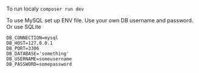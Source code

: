 To run localy
``
composer run dev
``

To use MySQL set up ENV file. Use your own DB username and password. Or use SQLite
```
DB_CONNECTION=mysql
DB_HOST=127.0.0.1
DB_PORT=3306
DB_DATABASE='something'
DB_USERNAME=someusername
DB_PASSWORD=somepassword
```
